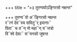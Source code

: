 +++
title = "०३ तुरण्यवोऽङ्गिरसो नक्षन्त"

+++
तुरण्य᳓वो अ᳓ङ्गिरसो नक्षन्त  
र᳓त्नं देव᳓स्य सवितु᳓र् इयानाः᳓  
पिता᳓ च त᳓न् नो महा᳓न् य᳓जत्रो  
वि᳓श्वे देवाः᳓ स᳓मनसो जुषन्त